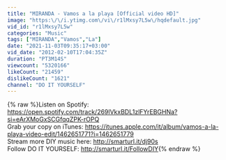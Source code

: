 ```yaml
---
title: "MIRANDA - Vamos a la playa [Official video HD]"
image: "https:\/\/i.ytimg.com\/vi\/r1lMxsy7L5w\/hqdefault.jpg"
vid_id: "r1lMxsy7L5w"
categories: "Music"
tags: ["MIRANDA","Vamos","La"]
date: "2021-11-03T09:35:17+03:00"
vid_date: "2012-02-10T17:04:35Z"
duration: "PT3M14S"
viewcount: "5320166"
likeCount: "21459"
dislikeCount: "1621"
channel: "DO IT YOURSELF"
---
```

{% raw %}Listen on Spotify: <a rel="nofollow" target="blank" href="https://open.spotify.com/track/269lVkxBDL1zlFYrEBGHNa?si=eArXMoGxSCGfqqZPK-rOPQ">https://open.spotify.com/track/269lVkxBDL1zlFYrEBGHNa?si=eArXMoGxSCGfqqZPK-rOPQ</a><br />Grab your copy on iTunes: <a rel="nofollow" target="blank" href="https://itunes.apple.com/it/album/vamos-a-la-playa-video-edit/1462651771?i=1462651779">https://itunes.apple.com/it/album/vamos-a-la-playa-video-edit/1462651771?i=1462651779</a><br />Stream more DIY music here: <a rel="nofollow" target="blank" href="http://smarturl.it/dj90s">http://smarturl.it/dj90s</a><br />Follow DO IT YOURSELF: <a rel="nofollow" target="blank" href="http://smarturl.it/FollowDIY">http://smarturl.it/FollowDIY</a>{% endraw %}
